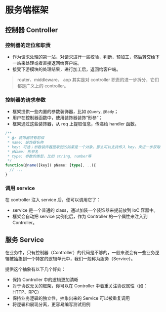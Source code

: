 # 服务端框架

## 控制器 Controller

### 控制器的定位和职责

- 作为请求处理的第一站，对请求进行一些校验，判断，预加工，然后转交给下一站来处理或者直接返回给客户端。
- 接受下游模块的处理结果，进行加工后，返回给客户端。

> router、middleware、 aop 其实是对 controller 职责的进一步拆分，它们都是广义上的 controller。

### 控制器的请求参数

- 框架提供一些内置的参数装饰器，比如 `@Query`, `@Body`；
- 用户在控制器函数中，使用装饰器装饰“形参”；
- 框架通过这些装饰器，从 req 上提取信息，传递给 handler 函数。

```ts
/**
 * @: 装饰器特有前缀
 * name: 装饰器名称
 * key: 可选；参数装饰器提取到的如果是一个对象，那么可以支持传入 key，来进一步获取特定的属性值
 * pName: 形参名
 * type: 参数的类型，比如 string, number等
 */
function(@name([key]) pName: [type], ..){
  // ...
}
```

### 调用 service

在 controller 注入 service 后，便可以调用它了：

- service 是一个普通的 class，通过加装一个装饰器来提前放到 IoC 容器中。
- 框架会自动把 service 实例化后，作为 Controller 的一个属性来注入到 Controller。

## 服务 Service

在业务中，只有控制器（Controller）的代码是不够的，一般来说会有一些业务逻辑被抽象到一个特定的逻辑单元中，我们一般称为服务（Service）。

提供这个抽象有以下几个好处：

- 保持 Controller 中的逻辑更加清晰
- 对于协议无关的框架，你可以在 Controller 中着重关注协议属性（如：HTTP、RPC）
- 保持业务逻辑的独立性，抽象出来的 Service 可以被重复调用
- 将逻辑和展现分离，更容易编写测试用例
